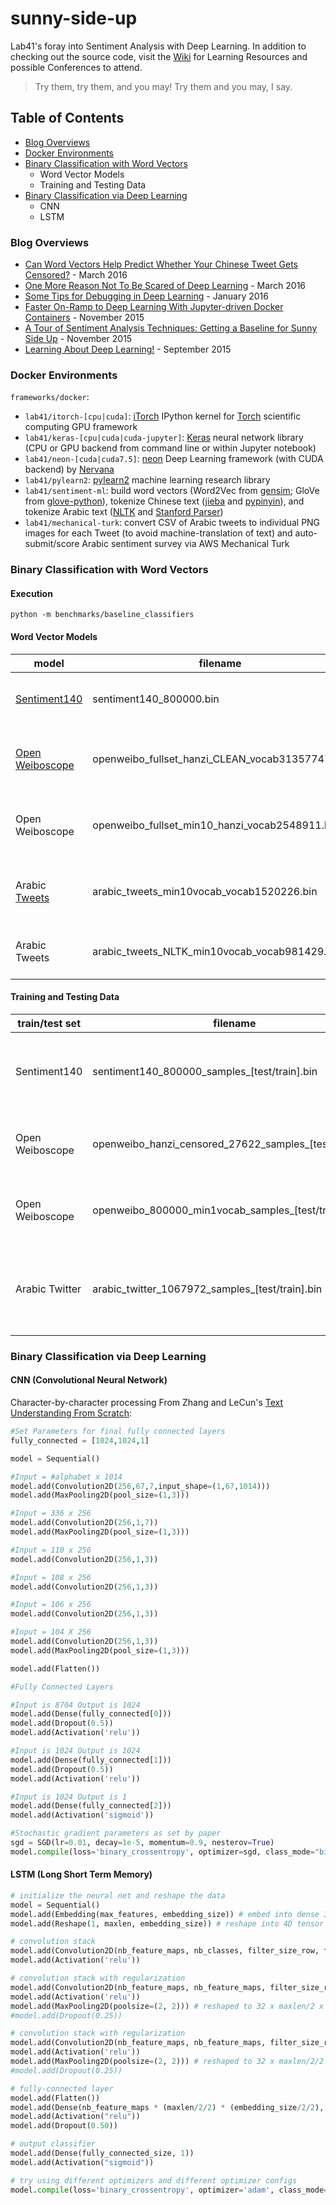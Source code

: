 # sunny-side-up

Lab41's foray into Sentiment Analysis with Deep Learning.  In addition to checking out the source code, visit the [Wiki](https://github.com/Lab41/sunny-side-up/wiki) for Learning Resources and possible Conferences to attend.

> Try them, try them, and you may! Try them and you may, I say.

## Table of Contents
- [Blog Overviews](#Blog-Overviews)
- [Docker Environments](#Docker-Environments)
- [Binary Classification with Word Vectors](#Binary-Classification-with-Word-Vectors)
  - Word Vector Models
  - Training and Testing Data
- [Binary Classification via Deep Learning](#Binary-Classification-via-Deep-Learning)
  - CNN
  - LSTM


### Blog Overviews
- [Can Word Vectors Help Predict Whether Your Chinese Tweet Gets Censored?](http://www.lab41.org/will-your-chinese-tweet-get-censored/) - March 2016
- [One More Reason Not To Be Scared of Deep Learning](http://www.lab41.org/one-more-reason-not-to-be-scared-of-deep-learning/) - March 2016
- [Some Tips for Debugging in Deep Learning](http://www.lab41.org/some-tips-for-debugging-in-deep-learning-2/) - January 2016
- [Faster On-Ramp to Deep Learning With Jupyter-driven Docker Containers](http://www.lab41.org/faster-on-ramp-to-deep-learning-with-jupyter-driven-docker-containers/) - November 2015
- [A Tour of Sentiment Analysis Techniques: Getting a Baseline for Sunny Side Up](http://www.lab41.org/a-tour-of-sentiment-analysis-techniques-getting-a-baseline-for-sunny-side-up/) - November 2015
- [Learning About Deep Learning!](http://www.lab41.org/learning-about-deep-learning/) - September 2015

### Docker Environments
```frameworks/docker```:
- ```lab41/itorch-[cpu|cuda]```: [iTorch](https://github.com/facebook/iTorch) IPython kernel for [Torch](http://torch.ch/) scientific computing GPU framework
- ```lab41/keras-[cpu|cuda|cuda-jupyter]```: [Keras](http://keras.io/) neural network library (CPU or GPU backend from command line or within Jupyter notebook)
- ```lab41/neon-[cuda|cuda7.5]```: [neon](https://github.com/NervanaSystems/neon) Deep Learning framework (with CUDA backend) by [Nervana](http://www.nervanasys.com/)
- ```lab41/pylearn2```: [pylearn2](https://github.com/lisa-lab/pylearn2) machine learning research library
- ```lab41/sentiment-ml```: build word vectors (Word2Vec from [gensim](https://radimrehurek.com/gensim/); GloVe from [glove-python](https://github.com/maciejkula/glove-python)), tokenize Chinese text ([jieba](https://github.com/fxsjy/jieba) and [pypinyin](https://github.com/mozillazg/python-pinyin)), and tokenize Arabic text ([NLTK](http://www.nltk.org/api/nltk.tokenize.html) and [Stanford Parser](http://nlp.stanford.edu/software/lex-parser.shtml))
- ```lab41/mechanical-turk```: convert CSV of Arabic tweets to individual PNG images for each Tweet (to avoid machine-translation of text) and auto-submit/score Arabic sentiment survey via AWS Mechanical Turk

### Binary Classification with Word Vectors
#### Execution
```python -m benchmarks/baseline_classifiers```

#### Word Vector Models
| model | filename | filesize | vocabulary | details |
|-------|----------|----------|------------|---------|
|[Sentiment140](http://help.sentiment140.com/for-students/) | sentiment140_800000.bin | 153M | 83,586 | [gensim](https://radimrehurek.com/gensim/models/word2vec.html) Word2Vec(size=200, window=5, min_count=10)
|[Open Weiboscope](http://weiboscope.jmsc.hku.hk/datazip/) | openweibo_fullset_hanzi_CLEAN_vocab31357747.bin | 56G | 31,357,746 | [jieba](https://github.com/fxsjy/jieba)-tokenized Hanzi Word2Vec(size=200, window=5, **min_count=1**) |
| Open Weiboscope | openweibo_fullset_min10_hanzi_vocab2548911.bin | 4.6G | 2,548,911 | jieba-tokenized Hanzi Word2Vec(size=200, window=5, **min_count=10**) |
| Arabic [Tweets](https://dev.twitter.com/streaming/public) | arabic_tweets_min10vocab_vocab1520226.bin | 1.2G | 1,520,226 | **[Stanford Parser](http://nlp.stanford.edu/software/lex-parser.shtml)-tokenized** Word2Vec(size=200, window=5, min_count=10)
| Arabic Tweets | arabic_tweets_NLTK_min10vocab_vocab981429.bin | 759M | 981,429 | **[NLTK](http://www.nltk.org/api/nltk.tokenize.html)-tokenized** Word2Vec(size=200, window=5, min_count=10)

#### Training and Testing Data
| train/test set | filename | filesize | details |
|----------------|----------|----------|---------|
| Sentiment140 | sentiment140_800000_samples_[test/train].bin | 183M | 80/20 split of 1.6M emoticon-labeled Tweets |
| Open Weiboscope | openweibo_hanzi_censored_27622_samples_[test/train].bin | 25M | 80/20 split of 55,244 censored posts
| Open Weiboscope | openweibo_800000_min1vocab_samples_[test/train].bin | 564M | 80/20 split of 1.6M deleted posts
| Arabic Twitter | arabic_twitter_1067972_samples_[test/train].bin | 912M | 80/20 split of 2,135,944 emoticon-and-emoji labeled Tweets

### Binary Classification via Deep Learning
#### CNN (Convolutional Neural Network)
Character-by-character processing From Zhang and LeCun's [Text Understanding From Scratch](http://arxiv.org/pdf/1502.01710v4.pdf):
```python
#Set Parameters for final fully connected layers
fully_connected = [1024,1024,1]

model = Sequential()

#Input = #alphabet x 1014
model.add(Convolution2D(256,67,7,input_shape=(1,67,1014)))
model.add(MaxPooling2D(pool_size=(1,3)))

#Input = 336 x 256
model.add(Convolution2D(256,1,7))
model.add(MaxPooling2D(pool_size=(1,3)))

#Input = 110 x 256
model.add(Convolution2D(256,1,3))

#Input = 108 x 256
model.add(Convolution2D(256,1,3))

#Input = 106 x 256
model.add(Convolution2D(256,1,3))

#Input = 104 X 256
model.add(Convolution2D(256,1,3))
model.add(MaxPooling2D(pool_size=(1,3)))

model.add(Flatten())

#Fully Connected Layers

#Input is 8704 Output is 1024
model.add(Dense(fully_connected[0]))
model.add(Dropout(0.5))
model.add(Activation('relu'))

#Input is 1024 Output is 1024
model.add(Dense(fully_connected[1]))
model.add(Dropout(0.5))
model.add(Activation('relu'))

#Input is 1024 Output is 1
model.add(Dense(fully_connected[2]))
model.add(Activation('sigmoid'))

#Stochastic gradient parameters as set by paper
sgd = SGD(lr=0.01, decay=1e-5, momentum=0.9, nesterov=True)
model.compile(loss='binary_crossentropy', optimizer=sgd, class_mode="binary")
```

#### LSTM (Long Short Term Memory)
```python
# initialize the neural net and reshape the data
model = Sequential()
model.add(Embedding(max_features, embedding_size)) # embed into dense 3D float tensor (samples, maxlen, embedding_size)
model.add(Reshape(1, maxlen, embedding_size)) # reshape into 4D tensor (samples, 1, maxlen, embedding_size)

# convolution stack
model.add(Convolution2D(nb_feature_maps, nb_classes, filter_size_row, filter_size_col, border_mode='full')) # reshaped to 32 x maxlen x 256 (32 x 100 x 256)
model.add(Activation('relu'))

# convolution stack with regularization
model.add(Convolution2D(nb_feature_maps, nb_feature_maps, filter_size_row, filter_size_col, border_mode='full')) # reshaped to 32 x maxlen x 256 (32 x 100 x 256)
model.add(Activation('relu'))
model.add(MaxPooling2D(poolsize=(2, 2))) # reshaped to 32 x maxlen/2 x 256/2 (32 x 50 x 128)
#model.add(Dropout(0.25))

# convolution stack with regularization
model.add(Convolution2D(nb_feature_maps, nb_feature_maps, filter_size_row, filter_size_col)) # reshaped to 32 x 50 x 128
model.add(Activation('relu'))
model.add(MaxPooling2D(poolsize=(2, 2))) # reshaped to 32 x maxlen/2/2 x 256/2/2 (32 x 25 x 64)
#model.add(Dropout(0.25))

# fully-connected layer
model.add(Flatten())
model.add(Dense(nb_feature_maps * (maxlen/2/2) * (embedding_size/2/2), fully_connected_size))
model.add(Activation("relu"))
model.add(Dropout(0.50))

# output classifier
model.add(Dense(fully_connected_size, 1))
model.add(Activation("sigmoid"))

# try using different optimizers and different optimizer configs
model.compile(loss='binary_crossentropy', optimizer='adam', class_mode="binary")
```
